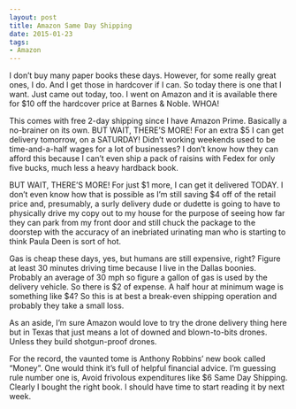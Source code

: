 ```yaml
---
layout: post
title: Amazon Same Day Shipping
date: 2015-01-23
tags:
- Amazon
---
```


I don&rsquo;t buy many paper books these days. However, for some really great ones, I do. And I get those in hardcover if I can. So today there is one that I want. Just came out today, too. I went on Amazon and it is available there for $10 off the hardcover price at Barnes & Noble. WHOA!

<!--more-->

This comes with free 2-day shipping since I have Amazon Prime. Basically a no-brainer on its own. BUT WAIT, THERE&rsquo;S MORE! For an extra $5 I can get delivery tomorrow, on a SATURDAY! Didn&rsquo;t working weekends used to be time-and-a-half wages for a lot of businesses? I don&rsquo;t know how they can afford this because I can&rsquo;t even ship a pack of raisins with Fedex for only five bucks, much less a heavy hardback book.

BUT WAIT, THERE&rsquo;S MORE! For just $1 more, I can get it delivered TODAY. I don&rsquo;t even know how that is possible as I&rsquo;m still saving $4 off of the retail price and, presumably, a surly delivery dude or dudette is going to have to physically drive my copy out to my house for the purpose of seeing how far they can park from my front door and still chuck the package to the doorstep with the accuracy of an inebriated urinating man who is starting to think Paula Deen is sort of hot.

Gas is cheap these days, yes, but humans are still expensive, right? Figure at least 30 minutes driving time because I live in the Dallas boonies. Probably an average of 30 mph so figure a gallon of gas is used by the delivery vehicle. So there is $2 of expense. A half hour at minimum wage is something like $4? So this is at best a break-even shipping operation and probably they take a small loss.

As an aside, I&rsquo;m sure Amazon would love to try the drone delivery thing here but in Texas that just means a lot of downed and blown-to-bits drones. Unless they build shotgun-proof drones.

For the record, the vaunted tome is Anthony Robbins&rsquo; new book called &ldquo;Money&rdquo;. One would think it&rsquo;s full of helpful financial advice. I&rsquo;m guessing rule number one is, Avoid frivolous expenditures like $6 Same Day Shipping. Clearly I bought the right book. I should have time to start reading it by next week.